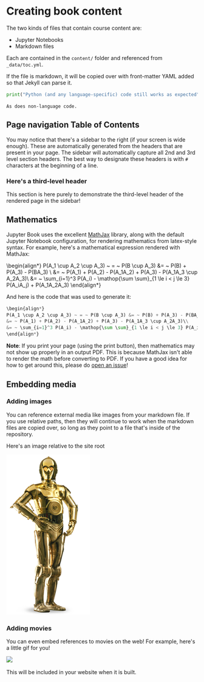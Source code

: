 # Creating book content

The two kinds of files that contain course content are:

* Jupyter Notebooks
* Markdown files

Each are contained in the `content/` folder and referenced from `_data/toc.yml`.

If the file is markdown, it will be copied over with front-matter YAML added so
that Jekyll can parse it.

```python
print("Python (and any language-specific) code still works as expected")
```

```
As does non-language code.
```

## Page navigation Table of Contents

You may notice that there's a sidebar to the right (if your screen is wide enough).
These are automatically generated from the headers that are present in your page.
The sidebar will automatically capture all 2nd and 3rd level section headers.
The best way to designate these headers is with `#` characters at the beginning
of a line.

### Here's a third-level header

This section is here purely to demonstrate the third-level header of the
rendered page in the sidebar!

## Mathematics

Jupyter Book uses the excellent [MathJax](http://docs.mathjax.org/en/latest/) library,
along with the default Jupyter Notebook configuration, for rendering mathematics from
latex-style syntax. For example, here's a mathematical expression rendered with MathJax:

\begin{align*}
P(A_1 \cup A_2 \cup A_3) ~ = ~ P(B \cup A_3) &= ~ P(B) + P(A_3) - P(BA_3) \\
&= ~ P(A_1) + P(A_2) - P(A_1A_2) + P(A_3) - P(A_1A_3 \cup A_2A_3)\\
&= ~ \sum_{i=1}^3 P(A_i) - \mathop{\sum \sum}_{1 \le i < j \le 3} P(A_iA_j) + P(A_1A_2A_3)
\end{align*}

And here is the code that was used to generate it:

```python
\begin{align*}
P(A_1 \cup A_2 \cup A_3) ~ = ~ P(B \cup A_3) &= ~ P(B) + P(A_3) - P(BA_3) \\
&= ~ P(A_1) + P(A_2) - P(A_1A_2) + P(A_3) - P(A_1A_3 \cup A_2A_3)\\
&= ~ \sum_{i=1}^3 P(A_i) - \mathop{\sum \sum}_{1 \le i < j \le 3} P(A_iA_j) + P(A_1A_2A_3)
\end{align*}
```

<!-- #region {"tags": ["popout"]} -->
**Note**: If you print your page (using the print button), then mathematics may not show
up properly in an output PDF. This is because MathJax isn't able to render the math
before converting to PDF. If you have a good idea for how to get around this, please do
[open an issue](https://github.com/jupyter/jupyter-book/issues?q=is%3Aissue+is%3Aopen+sort%3Aupdated-desc)!
<!-- #endregion -->

## Embedding media

### Adding images

You can reference external media like images from your markdown file. If you use
relative paths, then they will continue to work when the markdown files are copied over,
so long as they point to a file that's inside of the repository.

Here's an image relative to the site root

![](../images/C-3PO_droid.png)

### Adding movies

You can even embed references to movies on the web! For example, here's a little gif for you!

![](https://media.giphy.com/media/yoJC2A59OCZHs1LXvW/giphy.gif)

This will be included in your website when it is built.